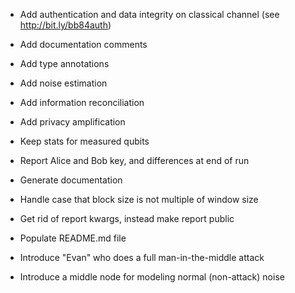  * Add authentication and data integrity on classical channel (see http://bit.ly/bb84auth)

 * Add documentation comments

 * Add type annotations

 * Add noise estimation

 * Add information reconciliation

 * Add privacy amplification

 * Keep stats for measured qubits

 * Report Alice and Bob key, and differences at end of run

 * Generate documentation

 * Handle case that block size is not multiple of window size

 * Get rid of report kwargs, instead make report public

 * Populate README.md file

 * Introduce "Evan" who does a full man-in-the-middle attack

 * Introduce a middle node for modeling normal (non-attack) noise
